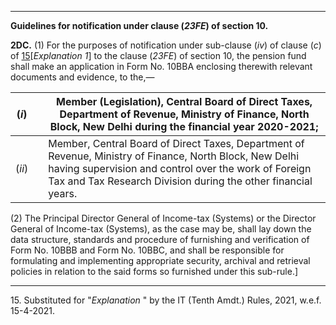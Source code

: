 ****

**Guidelines for notification under clause (_23FE_) of section 10.**

**2DC.** (1) For the purposes of notification under sub-clause (_iv_) of clause (_c_) of [15](javascript:ShowFootnote\('fn106'\);)[_Explanation 1_] to the clause (_23FE_) of section 10, the pension fund shall make an application in Form No. 10BBA enclosing therewith relevant documents and evidence, to the,—

(_i_)|  |  Member (Legislation), Central Board of Direct Taxes, Department of Revenue, Ministry of Finance, North Block, New Delhi during the financial year 2020-2021;  
---|---|---  
(_ii_)|  |  Member, Central Board of Direct Taxes, Department of Revenue, Ministry of Finance, North Block, New Delhi having supervision and control over the work of Foreign Tax and Tax Research Division during the other financial years.  
  
(2) The Principal Director General of Income-tax (Systems) or the Director General of Income-tax (Systems), as the case may be, shall lay down the data structure, standards and procedure of furnishing and verification of Form No. 10BBB and Form No. 10BBC, and shall be responsible for formulating and implementing appropriate security, archival and retrieval policies in relation to the said forms so furnished under this sub-rule.]

* * *

15\. Substituted for "_Explanation_ " by the IT (Tenth Amdt.) Rules, 2021, w.e.f. 15-4-2021.